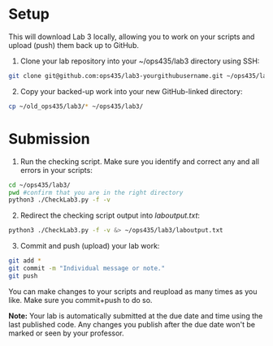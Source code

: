 # Setup
This will download Lab 3 locally, allowing you to work on your scripts and upload (push) them back up to GitHub.

1. Clone your lab repository into your ~/ops435/lab3 directory using SSH:
```bash
git clone git@github.com:ops435/lab3-yourgithubusername.git ~/ops435/lab3/
```
2. Copy your backed-up work into your new GitHub-linked directory:
```bash
cp ~/old_ops435/lab3/* ~/ops435/lab3/
```

# Submission
1. Run the checking script. Make sure you identify and correct any and all errors in your scripts:
```bash
cd ~/ops435/lab3/
pwd #confirm that you are in the right directory
python3 ./CheckLab3.py -f -v
```
2. Redirect the checking script output into *laboutput.txt*:
```bash
python3 ./CheckLab3.py -f -v &> ~/ops435/lab3/laboutput.txt
```

3. Commit and push (upload) your lab work:
```bash
git add *
git commit -m "Individual message or note."
git push
```

You can make changes to your scripts and reupload as many times as you like. Make sure you commit+push to do so.

**Note:** Your lab is automatically submitted at the due date and time using the last published code. Any changes you publish after the due date won't be marked or seen by your professor.

